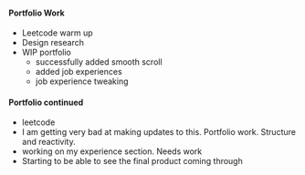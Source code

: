 #### Portfolio Work
* Leetcode warm up
* Design research  
* WIP portfolio
    * successfully added smooth scroll
    * added job experiences
    * job experience tweaking
#### Portfolio continued
* leetcode
* I am getting very bad at making updates to this. Portfolio work. Structure and reactivity.
* working on my experience section. Needs work
* Starting to be able to see the final product coming through
